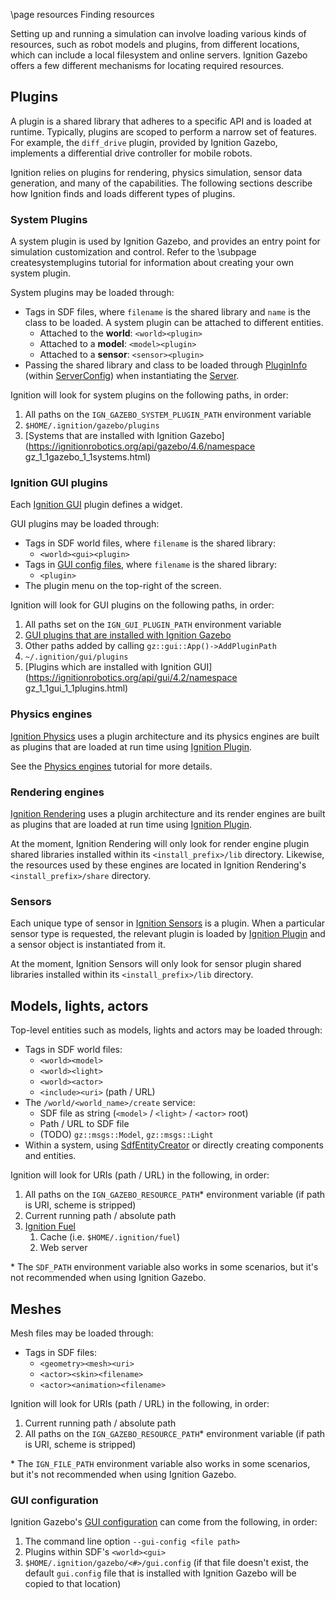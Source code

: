 \page resources Finding resources

Setting up and running a simulation can involve loading various kinds of
resources, such as robot models and plugins, from different locations, which
can include a local filesystem and online servers. Ignition Gazebo offers
a few different mechanisms for locating required resources.

## Plugins

A plugin is a shared library that adheres to a specific API and is loaded at
runtime. Typically, plugins are scoped to perform a narrow set of features.
For example, the `diff_drive` plugin, provided by Ignition Gazebo, implements
a differential drive controller for mobile robots.

Ignition relies on plugins for rendering, physics simulation, sensor data
generation, and many of the capabilities. The following sections describe
how Ignition finds and loads different types of plugins.

### System Plugins

A system plugin is used by Ignition Gazebo, and provides an entry point for
simulation customization and control. Refer to the \subpage createsystemplugins
tutorial for information about creating your own system plugin.

System plugins may be loaded through:

* Tags in SDF files, where `filename` is the shared library and
  `name` is the class to be loaded. A system plugin can be attached to
  different entities.
    * Attached to the **world**: `<world><plugin>`
    * Attached to a **model**: `<model><plugin>`
    * Attached to a **sensor**: `<sensor><plugin>`
* Passing the shared library and class to be loaded through
  [PluginInfo](https://ignitionrobotics.org/api/gazebo/4.6/classignition_1_1gazebo_1_1ServerConfig_1_1PluginInfo.html)
  (within [ServerConfig](https://ignitionrobotics.org/api/gazebo/4.6/classignition_1_1gazebo_1_1ServerConfig.html))
  when instantiating the
  [Server](https://ignitionrobotics.org/api/gazebo/4.6/classignition_1_1gazebo_1_1Server.html#a084ef7616f5af42061a7aeded5651ab0).

Ignition will look for system plugins on the following paths, in order:

1. All paths on the `IGN_GAZEBO_SYSTEM_PLUGIN_PATH` environment variable
2. `$HOME/.ignition/gazebo/plugins`
3. [Systems that are installed with Ignition Gazebo](https://ignitionrobotics.org/api/gazebo/4.6/namespace gz_1_1gazebo_1_1systems.html)

### Ignition GUI plugins

Each [Ignition GUI](https://ignitionrobotics.org/libs/rendering) plugin
defines a widget.

GUI plugins may be loaded through:

* Tags in SDF world files, where `filename` is the shared library:
    * `<world><gui><plugin>`
* Tags in [GUI config files](https://ignitionrobotics.org/api/gui/4.2/config.html),
  where `filename` is the shared library:
    * `<plugin>`
* The plugin menu on the top-right of the screen.

Ignition will look for GUI plugins on the following paths, in order:

1. All paths set on the `IGN_GUI_PLUGIN_PATH` environment variable
2. [GUI plugins that are installed with Ignition Gazebo](https://github.com/ignitionrobotics/ign-gazebo/tree/main/src/gui/plugins)
3. Other paths added by calling `gz::gui::App()->AddPluginPath`
4. `~/.ignition/gui/plugins`
5. [Plugins which are installed with Ignition GUI](https://ignitionrobotics.org/api/gui/4.2/namespace gz_1_1gui_1_1plugins.html)

### Physics engines

[Ignition Physics](https://ignitionrobotics.org/libs/physics)
uses a plugin architecture and its physics engines are
built as plugins that are loaded at run time using
[Ignition Plugin](https://ignitionrobotics.org/libs/plugin).

See the [Physics engines](physics.html)
tutorial for more details.

### Rendering engines

[Ignition Rendering](https://ignitionrobotics.org/libs/rendering)
uses a plugin architecture and its render engines are
built as plugins that are loaded at run time using
[Ignition Plugin](https://ignitionrobotics.org/libs/plugin).

At the moment, Ignition Rendering will only look for render engine plugin
shared libraries installed within its `<install_prefix>/lib` directory.
Likewise, the resources used by these engines are located in Ignition
Rendering's `<install_prefix>/share` directory.

### Sensors

Each unique type of sensor in
[Ignition Sensors](https://ignitionrobotics.org/libs/sensors) is a plugin. When
a particular sensor type is requested, the relevant plugin is loaded by
[Ignition Plugin](https://ignitionrobotics.org/libs/plugin) and a
sensor object is instantiated from it.

At the moment, Ignition Sensors will only look for sensor plugin
shared libraries installed within its `<install_prefix>/lib` directory.

## Models, lights, actors

Top-level entities such as models, lights and actors may be loaded through:

* Tags in SDF world files:
    * `<world><model>`
    * `<world><light>`
    * `<world><actor>`
    * `<include><uri>` (path / URL)
* The `/world/<world_name>/create` service:
    * SDF file as string (`<model>` / `<light>` / `<actor>` root)
    * Path / URL to SDF file
    * (TODO) `gz::msgs::Model`, `gz::msgs::Light`
* Within a system, using
  [SdfEntityCreator](https://ignitionrobotics.org/api/gazebo/4.6/classignition_1_1gazebo_1_1SdfEntityCreator.html)
  or directly creating components and entities.

Ignition will look for URIs (path / URL) in the following, in order:

1. All paths on the `IGN_GAZEBO_RESOURCE_PATH`\* environment variable (if
   path is URI, scheme is stripped)
2. Current running path / absolute path
3. [Ignition Fuel](https://app.ignitionrobotics.org/fuel/models)
    1. Cache (i.e. `$HOME/.ignition/fuel`)
    2. Web server

\* The `SDF_PATH` environment variable also works in some scenarios, but
  it's not recommended when using Ignition Gazebo.

## Meshes

Mesh files may be loaded through:

* Tags in SDF files:
    * `<geometry><mesh><uri>`
    * `<actor><skin><filename>`
    * `<actor><animation><filename>`

Ignition will look for URIs (path / URL) in the following, in order:

1. Current running path / absolute path
2. All paths on the `IGN_GAZEBO_RESOURCE_PATH`\* environment variable (if path
   is URI, scheme is stripped)

\* The `IGN_FILE_PATH` environment variable also works in some scenarios, but
  it's not recommended when using Ignition Gazebo.

### GUI configuration

Ignition Gazebo's
[GUI configuration](https://ignitionrobotics.org/api/gui/4.2/config.html)
can come from the following, in order:

1. The command line option `--gui-config <file path>`
2. Plugins within SDF's `<world><gui>`
3. `$HOME/.ignition/gazebo/<#>/gui.config` (if that file doesn't
exist, the default `gui.config` file that is installed with Ignition Gazebo
will be copied to that location)

